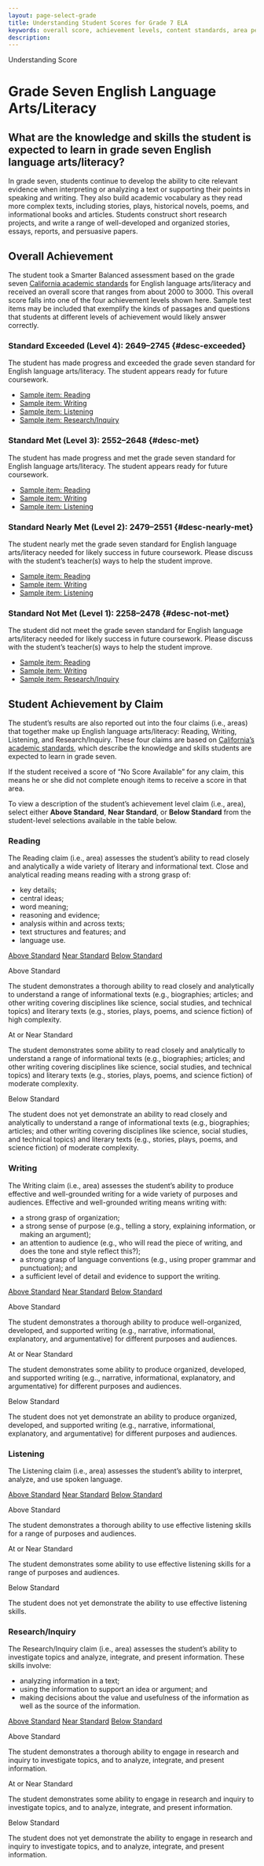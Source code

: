 ```yaml
---
layout: page-select-grade
title: Understanding Student Scores for Grade 7 ELA
keywords: overall score, achievement levels, content standards, area performance level, EAP
description:
---
```


<div class="herring" markdown="1">

Understanding Score

# Grade Seven English Language Arts/Literacy

## What are the knowledge and skills the student is expected to learn in grade seven English language arts/literacy?

In grade seven, students continue to develop the ability to cite relevant evidence when interpreting or analyzing a text or supporting their points in speaking and writing. They also build academic vocabulary as they read more complex texts, including stories, plays, historical novels, poems, and informational books and articles. Students construct short research projects, and write a range of well-developed and organized stories, essays, reports, and persuasive papers.

## Overall Achievement

The student took a Smarter Balanced assessment based on the grade seven [California academic standards](http://www.cde.ca.gov/be/st/ss/index.asp) for English language arts/literacy and received an overall score that ranges from about 2000 to 3000. This overall score falls into one of the four achievement levels shown here. Sample test items may be included that exemplify the kinds of passages and questions that students at different levels of achievement would likely answer correctly.

<div class="accordion" markdown="1">

### Standard Exceeded (Level 4): 2649–2745 {#desc-exceeded}

The student has made progress and exceeded the grade seven standard for English language arts/literacy. The student appears ready for future coursework.

- [Sample item: Reading](http://sampleitems.smarterbalanced.org/Item/187-3186)
- [Sample item: Writing](http://sampleitems.smarterbalanced.org/Item/187-3002)
- [Sample item: Listening](http://sampleitems.smarterbalanced.org/Item/187-2974)
- [Sample item: Research/Inquiry](http://sampleitems.smarterbalanced.org/Item/187-2944)

</div>
<div class="accordion" markdown="1">

### Standard Met (Level 3): 2552–2648  {#desc-met}

The student has made progress and met the grade seven standard for English language arts/literacy. The student appears ready for future coursework.

- [Sample item: Reading](http://sampleitems.smarterbalanced.org/Item/187-3184)
- [Sample item: Writing](http://sampleitems.smarterbalanced.org/Item/187-3035)
- [Sample item: Listening](http://sampleitems.smarterbalanced.org/Item/187-2982)

</div>
<div class="accordion" markdown="1">

### Standard Nearly Met (Level 2): 2479–2551 {#desc-nearly-met}

The student nearly met the grade seven standard for English language arts/literacy needed for likely success in future coursework. Please discuss with the student’s teacher(s) ways to help the student improve.

- [Sample item: Reading](http://sampleitems.smarterbalanced.org/Item/187-3167)
- [Sample item: Writing](http://sampleitems.smarterbalanced.org/Item/187-2961)
- [Sample item: Listening](http://sampleitems.smarterbalanced.org/Item/187-2983)

</div>
<div class="accordion" markdown="1">

### Standard Not Met (Level 1): 2258–2478 {#desc-not-met}

The student did not meet the grade seven standard for English language arts/literacy needed for likely success in future coursework. Please discuss with the student’s teacher(s) ways to help the student improve.

- [Sample item: Reading](http://sampleitems.smarterbalanced.org/Item/187-3169)
- [Sample item: Writing](http://sampleitems.smarterbalanced.org/Item/187-3045)
- [Sample item: Research/Inquiry](http://sampleitems.smarterbalanced.org/Item/187-2934)

</div>

## Student Achievement by Claim

The student’s results are also reported out into the four claims (i.e., areas) that together make up English language arts/literacy: Reading, Writing, Listening, and Research/Inquiry. These four claims are based on [California’s academic standards](http://www.cde.ca.gov/be/st/ss/index.asp), which describe the knowledge and skills students are expected to learn in grade seven.

If the student received a score of “No Score Available” for any claim, this means he or she did not complete enough items to receive a score in that area.

To view a description of the student’s achievement level claim (i.e., area), select either **Above Standard**, **Near Standard**, or **Below Standard** from the student-level selections available in the table below.

<div class="by-claim reading">
	<div class="claim">
		<h3>Reading</h3>
		<p>The Reading claim (i.e., area) assesses the student’s ability to read closely and analytically a wide variety of literary and informational text. Close and analytical reading means reading with a strong grasp of:</p>
		<ul>
			<li>key details;</li>
			<li>central ideas;</li>
			<li>word meaning;</li>
			<li>reasoning and evidence;</li>
			<li>analysis within and across texts;</li>
			<li>text structures and features; and</li>
			<li>language use.</li>
		</ul>
	</div>
	<div class="standards" aria-live="polite">
		<div class="triggers" aria-hidden="true">
			<a href="" id="trigger-reading-above">Above Standard</a>
			<a href="" id="trigger-reading-near">Near Standard</a>
			<a href="" id="trigger-reading-below">Below Standard</a>
		</div>
		<div id="reading-above" class="std">
			<p class="hide">Above Standard</p>
			<p>The student demonstrates a thorough ability to read closely and analytically to understand a range of informational texts (e.g., biographies; articles; and other writing covering disciplines like science, social studies, and technical topics) and literary texts (e.g., stories, plays, poems, and science fiction) of high complexity. </p>
		</div>
		<div id="reading-near" class="std">
			<p class="hide">At or Near Standard</p>
			<p>The student demonstrates some ability to read closely and analytically to understand a range of informational texts (e.g., biographies; articles; and other writing covering disciplines like science, social studies, and technical topics) and literary texts (e.g., stories, plays, poems, and science fiction) of moderate complexity. </p>
		</div>
		<div id="reading-below" class="std">
			<p class="hide">Below Standard</p>
			<p>The student does not yet demonstrate an ability to read closely and analytically to understand a range of informational texts (e.g., biographies; articles; and other writing covering disciplines like science, social studies, and technical topics) and literary texts (e.g., stories, plays, poems, and science fiction) of moderate complexity. </p>
		</div>
	</div>
	<div class="clear"></div>
</div>


<div class="by-claim writing">
	<div class="claim">
		<h3>Writing</h3>
		<p>The Writing claim (i.e., area) assesses the student’s ability to produce effective and well-grounded writing for a wide variety of purposes and audiences. Effective and well-grounded writing means writing with:</p>
		<ul>
			<li>a strong grasp of organization;</li>
			<li>a strong sense of purpose (e.g., telling a story, explaining information, or making an argument);</li>
			<li>an attention to audience (e.g., who will read the piece of writing, and does the tone and style reflect this?);</li>
			<li>a strong grasp of language conventions (e.g., using proper grammar and punctuation); and</li>
			<li>a sufficient level of detail and evidence to support the writing.</li>
		</ul>
	</div>
	<div class="standards" aria-live="polite">
		<div class="triggers" aria-hidden="true">
			<a href="" id="trigger-writing-above">Above Standard</a>
			<a href="" id="trigger-writing-near">Near Standard</a>
			<a href="" id="trigger-writing-below">Below Standard</a>
		</div>
		<div id="writing-above" class="std">
			<p class="hide">Above Standard</p>
			<p>The student demonstrates a thorough ability to produce well-organized, developed, and supported writing (e.g., narrative, informational, explanatory, and argumentative) for different purposes and audiences.</p>
		</div>
		<div id="writing-near" class="std">
			<p class="hide">At or Near Standard</p>
			<p>The student demonstrates some ability to produce organized, developed, and supported writing (e.g.., narrative, informational, explanatory, and argumentative) for different purposes and audiences.</p>
		</div>
		<div id="writing-below" class="std">
			<p class="hide">Below Standard</p>
			<p>The student does not yet demonstrate an ability to produce organized, developed, and supported writing (e.g., narrative, informational, explanatory, and argumentative) for different purposes and audiences.</p>
		</div>
	</div>
	<div class="clear"></div>
</div>


<div class="by-claim listening" aria-live="polite">
	<div class="claim">
		<h3>Listening</h3>
		<p>The Listening claim (i.e., area) assesses the student’s ability to interpret, analyze, and use spoken language.</p>
	</div>
	<div class="standards">
		<div class="triggers" aria-hidden="true">
			<a href="" id="trigger-listening-above">Above Standard</a>
			<a href="" id="trigger-listening-near">Near Standard</a>
			<a href="" id="trigger-listening-below">Below Standard</a>
		</div>
		<div id="listening-above" class="std">
			<p class="hide">Above Standard</p>
			<p>The student demonstrates a thorough ability to use effective listening skills for a range of purposes and audiences. </p>
		</div>
		<div id="listening-near" class="std">
			<p class="hide">At or Near Standard</p>
			<p>The student demonstrates some ability to use effective listening skills for a range of purposes and audiences.</p>
		</div>
		<div id="listening-below" class="std">
			<p class="hide">Below Standard</p>
			<p>The student does not yet demonstrate the ability to use effective listening skills.</p>
		</div>
	</div>
	<div class="clear"></div>
</div>

<div class="by-claim research">
	<div class="claim">
		<h3>Research/Inquiry</h3>
		<p>The Research/Inquiry claim (i.e., area) assesses the student’s ability to investigate topics and analyze, integrate, and present information. These skills involve:</p>
		<ul>
			<li>analyzing information in a text;</li>
			<li>using the information to support an idea or argument; and</li>
			<li>making decisions about the value and usefulness of the information as well as the source of the information.</li>
		</ul>
	</div>
	<div class="standards" aria-live="polite">
		<div class="triggers" aria-hidden="true">
			<a href="" id="trigger-research-above">Above Standard</a>
			<a href="" id="trigger-research-near">Near Standard</a>
			<a href="" id="trigger-research-below">Below Standard</a>
		</div>
		<div id="research-above" class="std">
			<p class="hide">Above Standard</p>
			<p>The student demonstrates a thorough ability to engage in research and inquiry to investigate topics, and to analyze, integrate, and present information.</p>
		</div>
		<div id="research-near" class="std">
			<p class="hide">At or Near Standard</p>
			<p>The student demonstrates some ability to engage in research and inquiry to investigate topics, and to analyze, integrate, and present information.</p>
		</div>
		<div id="research-below" class="std">
			<p class="hide">Below Standard</p>
			<p>The student does not yet demonstrate the ability to engage in research and inquiry to investigate topics, and to analyze, integrate, and present information.</p>
		</div>
	</div>
	<div class="clear"></div>
</div>


</div><!-- /.herring -->
